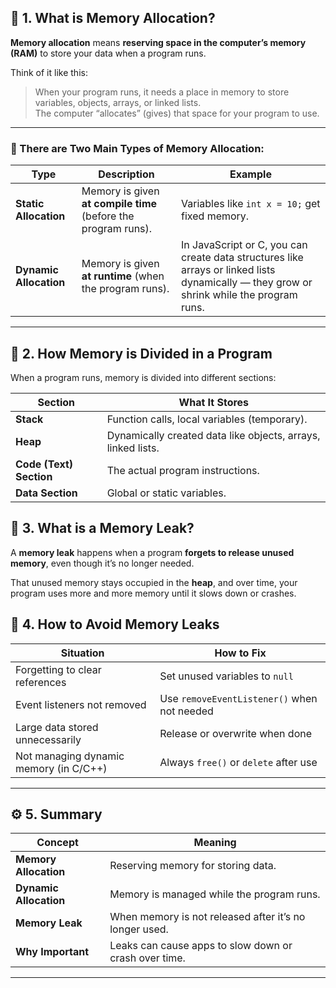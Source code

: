 
## 🧠 1. What is **Memory Allocation**?

**Memory allocation** means **reserving space in the computer’s memory (RAM)** to store your data when a program runs.

Think of it like this:

> When your program runs, it needs a place in memory to store variables, objects, arrays, or linked lists.  
> The computer “allocates” (gives) that space for your program to use.

---

### 🧩 There are Two Main Types of Memory Allocation:

| Type                   | Description                                                    | Example                                                                                                                                  |
| ---------------------- | -------------------------------------------------------------- | ---------------------------------------------------------------------------------------------------------------------------------------- |
| **Static Allocation**  | Memory is given **at compile time** (before the program runs). | Variables like `int x = 10;` get fixed memory.                                                                                           |
| **Dynamic Allocation** | Memory is given **at runtime** (when the program runs).        | In JavaScript or C, you can create data structures like arrays or linked lists dynamically — they grow or shrink while the program runs. |


---

## 💾 2. How Memory is Divided in a Program

When a program runs, memory is divided into different sections:

| Section                 | What It Stores                                               |
| ----------------------- | ------------------------------------------------------------ |
| **Stack**               | Function calls, local variables (temporary).                 |
| **Heap**                | Dynamically created data like objects, arrays, linked lists. |
| **Code (Text) Section** | The actual program instructions.                             |
| **Data Section**        | Global or static variables.                                  |


## 🧯 3. What is a **Memory Leak**?

A **memory leak** happens when a program **forgets to release unused memory**, even though it’s no longer needed.

That unused memory stays occupied in the **heap**, and over time, your program uses more and more memory until it slows down or crashes.



## 🧰 4. How to Avoid Memory Leaks

|Situation|How to Fix|
|---|---|
|Forgetting to clear references|Set unused variables to `null`|
|Event listeners not removed|Use `removeEventListener()` when not needed|
|Large data stored unnecessarily|Release or overwrite when done|
|Not managing dynamic memory (in C/C++)|Always `free()` or `delete` after use|

---

## ⚙️ 5. Summary

|Concept|Meaning|
|---|---|
|**Memory Allocation**|Reserving memory for storing data.|
|**Dynamic Allocation**|Memory is managed while the program runs.|
|**Memory Leak**|When memory is not released after it’s no longer used.|
|**Why Important**|Leaks can cause apps to slow down or crash over time.|

---